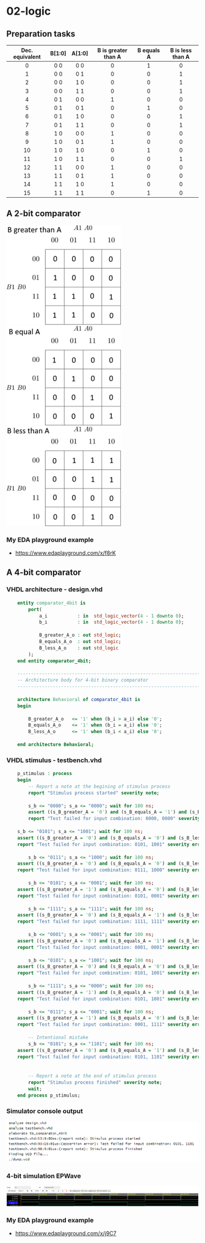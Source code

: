 # 02-logic
## Preparation tasks

| **Dec. equivalent** | **B[1:0]** | **A[1:0]** | **B is greater than A** | **B equals A** | **B is less than A** |
| :-: | :-: | :-: | :-: | :-: | :-: |
| 0 | 0 0 | 0 0 | 0 | 1 | 0 |
| 1 | 0 0 | 0 1 | 0 | 0 | 1 |
| 2 | 0 0 | 1 0 | 0 | 0 | 1 |
| 3 | 0 0 | 1 1 | 0 | 0 | 1 |
| 4 | 0 1 | 0 0 | 1 | 0 | 0 |
| 5 | 0 1 | 0 1 | 0 | 1 | 0 |
| 6 | 0 1 | 1 0 | 0 | 0 | 1 |
| 7 | 0 1 | 1 1 | 0 | 0 | 1 |
| 8 | 1 0 | 0 0 | 1 | 0 | 0 |
| 9 | 1 0 | 0 1 | 1 | 0 | 0 |
| 10 | 1 0 | 1 0 | 0 | 1 | 0 |
| 11 | 1 0 | 1 1 | 0 | 0 | 1 |
| 12 | 1 1 | 0 0 | 1 | 0 | 0 |
| 13 | 1 1 | 0 1 | 1 | 0 | 0 |
| 14 | 1 1 | 1 0 | 1 | 0 | 0 |
| 15 | 1 1 | 1 1 | 0 | 1 | 0 |

## A 2-bit comparator

![B_Greater_A Karnaugh map 4x4](Images/kmap_greater.png) &nbsp;  &nbsp;  &nbsp;  &nbsp; 
![B_Equal_A map 4x4](Images/kmap_equals.png) &nbsp;  &nbsp;  &nbsp;  &nbsp; 
![B_Less_A Karnaugh map 4x4](Images/kmap_less.png)

### My EDA playground example
- https://www.edaplayground.com/x/f8rK


## A 4-bit comparator

### VHDL architecture - design.vhd
```vhdl
    entity comparator_4bit is
        port(
            a_i           : in  std_logic_vector(4 - 1 downto 0);
            b_i           : in  std_logic_vector(4 - 1 downto 0);

            B_greater_A_o : out std_logic;
            B_equals_A_o  : out std_logic;
            B_less_A_o    : out std_logic      
        );
    end entity comparator_4bit;

    ------------------------------------------------------------------------
    -- Architecture body for 4-bit binary comparator
    ------------------------------------------------------------------------

    architecture Behavioral of comparator_4bit is
    begin

        B_greater_A_o   <= '1' when (b_i > a_i) else '0';
        B_equals_A_o    <= '1' when (b_i = a_i) else '0';
        B_less_A_o      <= '1' when (b_i < a_i) else '0';

    end architecture Behavioral;
```

### VHDL stimulus - testbench.vhd
```vhdl
    p_stimulus : process
    begin
        -- Report a note at the begining of stimulus process
        report "Stimulus process started" severity note;

        s_b <= "0000"; s_a <= "0000"; wait for 100 ns;
        assert ((s_B_greater_A = '0') and (s_B_equals_A = '1') and (s_B_less_A = '0'))
        report "Test failed for input combination: 0000, 0000" severity error;

	s_b <= "0101"; s_a <= "1001"; wait for 100 ns;
	assert ((s_B_greater_A = '0') and (s_B_equals_A = '0') and (s_B_less_A = '1'))
	report "Test failed for input combination: 0101, 1001" severity error;
        
        s_b <= "0111"; s_a <= "1000"; wait for 100 ns;
	assert ((s_B_greater_A = '0') and (s_B_equals_A = '0') and (s_B_less_A = '1'))
	report "Test failed for input combination: 0111, 1000" severity error;
        
        s_b <= "0101"; s_a <= "0001"; wait for 100 ns;
	assert ((s_B_greater_A = '1') and (s_B_equals_A = '0') and (s_B_less_A = '0'))
	report "Test failed for input combination: 0101, 0001" severity error;
        
        s_b <= "1111"; s_a <= "1111"; wait for 100 ns;
	assert ((s_B_greater_A = '0') and (s_B_equals_A = '1') and (s_B_less_A = '0'))
	report "Test failed for input combination: 1111, 1111" severity error;
        
        s_b <= "0001"; s_a <= "0001"; wait for 100 ns;
	assert ((s_B_greater_A = '0') and (s_B_equals_A = '1') and (s_B_less_A = '0'))
	report "Test failed for input combination: 0001, 0001" severity error;
        
        s_b <= "0101"; s_a <= "1001"; wait for 100 ns;
	assert ((s_B_greater_A = '0') and (s_B_equals_A = '0') and (s_B_less_A = '1'))
	report "Test failed for input combination: 0101, 1001" severity error;
        
        s_b <= "1111"; s_a <= "0000"; wait for 100 ns;
	assert ((s_B_greater_A = '1') and (s_B_equals_A = '0') and (s_B_less_A = '0'))
	report "Test failed for input combination: 0101, 1001" severity error;
        
        s_b <= "0111"; s_a <= "0001"; wait for 100 ns;
	assert ((s_B_greater_A = '1') and (s_B_equals_A = '0') and (s_B_less_A = '0'))
	report "Test failed for input combination: 0001, 1111" severity error;
        
        -- Intentional mistake
        s_b <= "0101"; s_a <= "1101"; wait for 100 ns;
	assert ((s_B_greater_A = '0') and (s_B_equals_A = '1') and (s_B_less_A = '0'))
	report "Test failed for input combination: 0101, 1101" severity error;


        -- Report a note at the end of stimulus process
        report "Stimulus process finished" severity note;
        wait;
    end process p_stimulus;
```

### Simulator console output
![Simulation console output](Images/Error_message.png) 

### 4-bit simulation EPWave
![Simulation EPWave](Images/4bit_WaveForm.png) 


### My EDA playground example
- https://www.edaplayground.com/x/j9C7
